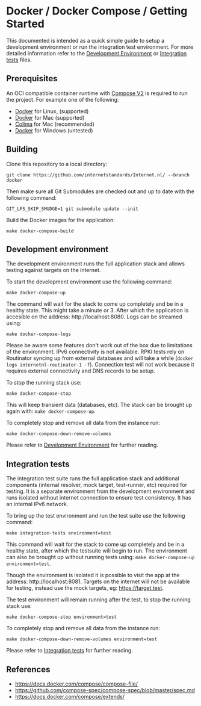 # Docker / Docker Compose / Getting Started

This documented is intended as a quick simple guide to setup a development environment or run the integration test environment. For more detailed information refer to the [Development Environment](documentation/Docker-development-environment.md) or [Integration tests](documentation/Docker-integration-tests.md) files.

## Prerequisites

An OCI compatible container runtime with [Compose V2](https://docs.docker.com/compose/compose-file/compose-file-v2/) is required to run the project. For example one of the following:

- [Docker](https://docs.docker.com/get-docker/) for Linux, (supported)
- [Docker](https://docs.docker.com/get-docker/) for Mac (supported)
- [Colima](https://github.com/abiosoft/colima) for Mac (recommended)
- [Docker](https://docs.docker.com/get-docker/) for Windows (untested)

## Building

Clone this repository to a local directory:

    git clone https://github.com/internetstandards/Internet.nl/ --branch docker

Then make sure all Git Submodules are checked out and up to date with the following command:

    GIT_LFS_SKIP_SMUDGE=1 git submodule update --init

Build the Docker images for the application:

    make docker-compose-build

## Development environment

The development environment runs the full application stack and allows testing against targets on the internet.

To start the development environment use the following command:

    make docker-compose-up

The command will wait for the stack to come up completely and be in a healthy state. This might take a minute or 3. After which the application is accesible on the address: http://localhost:8080. Logs can be streamed using:

    make docker-compose-logs

Please be aware some features don't work out of the box due to limitations of the environment. IPv6 connectivity is not available. RPKI tests rely on Routinator syncing up from external databases and will take a while (`docker logs internetnl-routinator-1 -f`). Connection test will not work because it requires external connectivity and DNS records to be setup.

To stop the running stack use:

    make docker-compose-stop

This will keep transient data (databases, etc). The stack can be brought up again with: `make docker-compose-up`.

To completely stop and remove all data from the instance run:

    make docker-compose-down-remove-volumes

Please refer to [Development Environment](documentation/Docker-development-environment.md) for further reading.

## Integration tests

The integration test suite runs the full application stack and additional components (internal resolver, mock target, test-runner, etc) required for testing. It is a separate environment from the development environment and runs isolated without internet connection to ensure test consistency. It has an internal IPv6 network.

To bring up the test environment and run the test suite use the following command:

    make integration-tests environment=test

This command will wait for the stack to come up completely and be in a healthy state, after which the testsuite will begin to run. The environment can also be brought up without running tests using: `make docker-compose-up environment=test`.

Though the environment is isolated it is possible to visit the app at the address: http://localhost:8081. Targets on the internet will not be available for testing, instead use the mock targets, eg: https://target.test.

The test environment will remain running after the test, to stop the running stack use:

    make docker-compose-stop environment=test

To completely stop and remove all data from the instance run:

    make docker-compose-down-remove-volumes environment=test

Please refer to [Integration tests](documentation/Docker-integration-tests.md) for further reading.

## References

- https://docs.docker.com/compose/compose-file/
- https://github.com/compose-spec/compose-spec/blob/master/spec.md
- https://docs.docker.com/compose/extends/